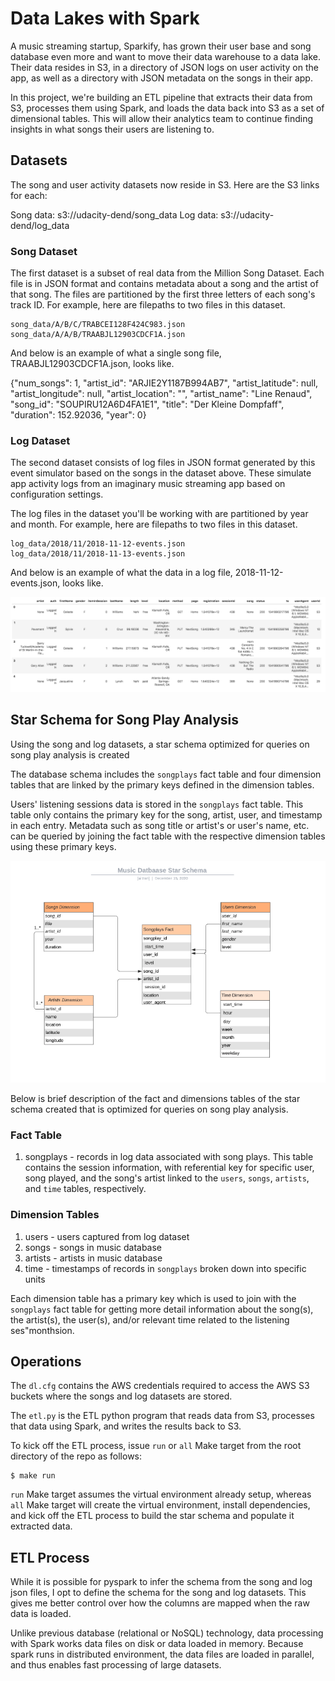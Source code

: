 # Data Lakes with Spark
A music streaming startup, Sparkify, has grown their user base and song
database even more and want to move their data warehouse to a data lake. Their
data resides in S3, in a directory of JSON logs on user activity on the app,
as well as a directory with JSON metadata on the songs in their app.

In this project, we're building an ETL pipeline that extracts their data from
S3, processes them using Spark, and loads the data back into S3 as a set of
dimensional tables. This will allow their analytics team to continue finding
insights in what songs their users are listening to.

## Datasets
The song and user activity datasets now reside in S3. Here are the S3 links
for each:

Song data: s3://udacity-dend/song_data
Log data: s3://udacity-dend/log_data

### Song Dataset
The first dataset is a subset of real data from the Million Song Dataset. Each 
file is in JSON format and contains metadata about a song and the artist of 
that song. The files are partitioned by the first three letters of each song's 
track ID. For example, here are filepaths to two files in this dataset.
```
song_data/A/B/C/TRABCEI128F424C983.json
song_data/A/A/B/TRAABJL12903CDCF1A.json
```
And below is an example of what a single song file, TRAABJL12903CDCF1A.json, 
looks like.

{"num_songs": 1, "artist_id": "ARJIE2Y1187B994AB7", "artist_latitude": null, "artist_longitude": null, "artist_location": "", "artist_name": "Line Renaud", "song_id": "SOUPIRU12A6D4FA1E1", "title": "Der Kleine Dompfaff", "duration": 152.92036, "year": 0}

### Log Dataset
The second dataset consists of log files in JSON format generated by this event 
simulator based on the songs in the dataset above. These simulate app activity 
logs from an imaginary music streaming app based on configuration settings.

The log files in the dataset you'll be working with are partitioned by year and 
month. For example, here are filepaths to two files in this dataset.
```
log_data/2018/11/2018-11-12-events.json
log_data/2018/11/2018-11-13-events.json
```
And below is an example of what the data in a log file, 2018-11-12-events.json, looks like.

![log-data](../assets/log-data.png)

## Star Schema for Song Play Analysis
Using the song and log datasets, a star schema optimized for queries on song play analysis
is created

The database schema includes the `songplays` fact table and four dimension tables 
that are linked by the primary keys defined in the dimension tables.

Users' listening sessions data is stored in the `songplays` fact table.  This 
table only contains the primary key for the song, artist, user, and timestamp 
in each entry.  Metadata such as song title or artist's or user's name, etc. 
can be queried by joining the fact table with the respective dimension tables 
using these primary keys.

![star-schema](../assets/star-schema.png)

Below is brief description of the fact and dimensions tables of the star 
schema created that is optimized for queries on song play analysis.

### Fact Table
1. songplays - records in log data associated with song plays.  This table 
contains the session information, with referential key for specific user, 
song played, and the song's artist linked to the `users`, `songs`, `artists`, 
and `time` tables, respectively.

### Dimension Tables
1. users - users captured from log dataset
2. songs - songs in music database
3. artists - artists in music database
5. time - timestamps of records in `songplays` broken down into specific units

Each dimension table has a primary key which is used to join with the 
`songplays` fact table for getting more detail information about the 
song(s), the artist(s), the user(s), and/or relevant time related to 
the listening ses"monthsion.

## Operations

The `dl.cfg` contains the AWS credentials required to access the AWS S3 buckets
where the songs and log datasets are stored.

The `etl.py` is the ETL python program that reads data from S3, processes that 
data using Spark, and writes the results back to S3.

To kick off the ETL process, issue `run` or `all` Make target from the root 
directory of the repo as follows:
```
$ make run
```

`run` Make target assumes the virtual environment already setup, whereas `all`
Make target will create the virtual environment, install dependencies, and kick 
off the  ETL process to build the star schema and populate it extracted data.

## ETL Process
While it is possible for pyspark to infer the schema from the song and log json
files, I opt to define the schema for the song and log datasets.  This gives me 
better control over how the columns are mapped when the raw data is loaded.

Unlike previous database (relational or NoSQL) technology, data processing with
Spark works data files on disk or data loaded in memory.  Because spark runs in
distributed environment, the data files are loaded in parallel, and thus enables
fast processing of large datasets.
